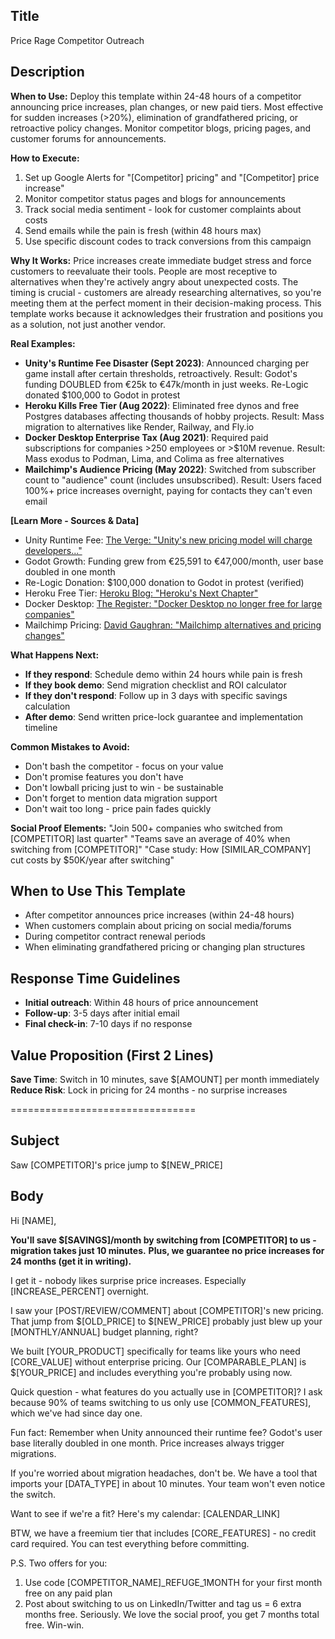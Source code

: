 ## Title
Price Rage Competitor Outreach

## Description

**When to Use:**
Deploy this template within 24-48 hours of a competitor announcing price increases, plan changes, or new paid tiers. Most effective for sudden increases (>20%), elimination of grandfathered pricing, or retroactive policy changes. Monitor competitor blogs, pricing pages, and customer forums for announcements.

**How to Execute:**
1. Set up Google Alerts for "[Competitor] pricing" and "[Competitor] price increase"
2. Monitor competitor status pages and blogs for announcements
3. Track social media sentiment - look for customer complaints about costs
4. Send emails while the pain is fresh (within 48 hours max)
5. Use specific discount codes to track conversions from this campaign

**Why It Works:**
Price increases create immediate budget stress and force customers to reevaluate their tools. People are most receptive to alternatives when they're actively angry about unexpected costs. The timing is crucial - customers are already researching alternatives, so you're meeting them at the perfect moment in their decision-making process. This template works because it acknowledges their frustration and positions you as a solution, not just another vendor.

**Real Examples:**
- **Unity's Runtime Fee Disaster (Sept 2023)**: Announced charging per game install after certain thresholds, retroactively. Result: Godot's funding DOUBLED from €25k to €47k/month in just weeks. Re-Logic donated $100,000 to Godot in protest
- **Heroku Kills Free Tier (Aug 2022)**: Eliminated free dynos and free Postgres databases affecting thousands of hobby projects. Result: Mass migration to alternatives like Render, Railway, and Fly.io
- **Docker Desktop Enterprise Tax (Aug 2021)**: Required paid subscriptions for companies >250 employees or >$10M revenue. Result: Mass exodus to Podman, Lima, and Colima as free alternatives
- **Mailchimp's Audience Pricing (May 2022)**: Switched from subscriber count to "audience" count (includes unsubscribed). Result: Users faced 100%+ price increases overnight, paying for contacts they can't even email

**[Learn More - Sources & Data]**
- Unity Runtime Fee: [The Verge: "Unity's new pricing model will charge developers..."](https://www.theverge.com/2023/9/12/23870547/unity-runtime-fee-pricing-change)
- Godot Growth: Funding grew from €25,591 to €47,000/month, user base doubled in one month
- Re-Logic Donation: $100,000 donation to Godot in protest (verified)
- Heroku Free Tier: [Heroku Blog: "Heroku's Next Chapter"](https://blog.heroku.com/next-chapter)
- Docker Desktop: [The Register: "Docker Desktop no longer free for large companies"](https://www.theregister.com/2021/08/31/docker_desktop_no_longer_free/)
- Mailchimp Pricing: [David Gaughran: "Mailchimp alternatives and pricing changes"](https://davidgaughran.com/mailchimp-alternatives-criticism-changes-pricing-plans/)

**What Happens Next:**
- **If they respond**: Schedule demo within 24 hours while pain is fresh
- **If they book demo**: Send migration checklist and ROI calculator
- **If they don't respond**: Follow up in 3 days with specific savings calculation
- **After demo**: Send written price-lock guarantee and implementation timeline

**Common Mistakes to Avoid:**
- Don't bash the competitor - focus on your value
- Don't promise features you don't have
- Don't lowball pricing just to win - be sustainable
- Don't forget to mention data migration support
- Don't wait too long - price pain fades quickly

**Social Proof Elements:**
"Join 500+ companies who switched from [COMPETITOR] last quarter"
"Teams save an average of 40% when switching from [COMPETITOR]"
"Case study: How [SIMILAR_COMPANY] cut costs by $50K/year after switching"

## When to Use This Template
- After competitor announces price increases (within 24-48 hours)
- When customers complain about pricing on social media/forums
- During competitor contract renewal periods
- When eliminating grandfathered pricing or changing plan structures

## Response Time Guidelines
- **Initial outreach**: Within 48 hours of price announcement
- **Follow-up**: 3-5 days after initial email
- **Final check-in**: 7-10 days if no response

## Value Proposition (First 2 Lines)
**Save Time**: Switch in 10 minutes, save $[AMOUNT] per month immediately
**Reduce Risk**: Lock in pricing for 24 months - no surprise increases

================================

## Subject
Saw [COMPETITOR]'s price jump to $[NEW_PRICE]

## Body
Hi [NAME],

**You'll save $[SAVINGS]/month by switching from [COMPETITOR] to us - migration takes just 10 minutes.**
**Plus, we guarantee no price increases for 24 months (get it in writing).**

I get it - nobody likes surprise price increases. Especially [INCREASE_PERCENT] overnight.

I saw your [POST/REVIEW/COMMENT] about [COMPETITOR]'s new pricing. That jump from $[OLD_PRICE] to $[NEW_PRICE] probably just blew up your [MONTHLY/ANNUAL] budget planning, right?

We built [YOUR_PRODUCT] specifically for teams like yours who need [CORE_VALUE] without enterprise pricing. Our [COMPARABLE_PLAN] is $[YOUR_PRICE] and includes everything you're probably using now.

Quick question - what features do you actually use in [COMPETITOR]? I ask because 90% of teams switching to us only use [COMMON_FEATURES], which we've had since day one.

Fun fact: Remember when Unity announced their runtime fee? Godot's user base literally doubled in one month. Price increases always trigger migrations.

If you're worried about migration headaches, don't be. We have a tool that imports your [DATA_TYPE] in about 10 minutes. Your team won't even notice the switch.

Want to see if we're a fit? Here's my calendar: [CALENDAR_LINK]

BTW, we have a freemium tier that includes [CORE_FEATURES] - no credit card required. You can test everything before committing.

P.S. Two offers for you:
1. Use code [COMPETITOR_NAME]_REFUGE_1MONTH for your first month free on any paid plan
2. Post about switching to us on LinkedIn/Twitter and tag us = 6 extra months free. Seriously. We love the social proof, you get 7 months total free. Win-win.